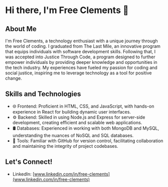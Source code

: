 # Hi there, I'm Free Clements 👋

## About Me
I'm Free Clements, a technology enthusiast with a unique journey through the world of coding. I graduated from The Last Mile, an innovative program that equips individuals with software development skills. Following that, I was accepted into Justice Through Code, a program designed to further empower individuals by providing deeper knowledge and opportunities in the tech industry. My experiences have fueled my passion for coding and social justice, inspiring me to leverage technology as a tool for positive change.

## Skills and Technologies
- 🌐 Frontend: Proficient in HTML, CSS, and JavaScript, with hands-on experience in React for building dynamic user interfaces.
- ⚙️ Backend: Skilled in using Node.js and Express for server-side development, creating efficient and scalable web applications.
- 🛢 Databases: Experienced in working with both MongoDB and MySQL, understanding the nuances of NoSQL and SQL databases.
- 🔧 Tools: Familiar with GitHub for version control, facilitating collaboration and maintaining the integrity of project codebases.

## Let's Connect!
- LinkedIn: [www.linkedin.com/in/free-clements](www.linkedin.com/in/free-clements)
